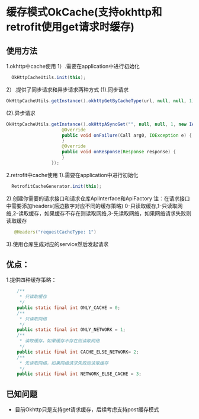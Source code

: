 # 缓存模式OkCache(支持okhttp和retrofit使用get请求时缓存)

## 使用方法
1.okhttp中cache使用
1）.需要在application中进行初始化
```java
  OkHttpCacheUtils.init(this);
``` 
2）.提供了同步请求和异步请求两种方式
(1).同步请求
```java
OkHttpCacheUtils.getInstance().okhttpGetByCacheType(url, null, null, 1);
```
(2).异步请求
```java
OkHttpCacheUtils.getInstance().okHttpASyncGet("", null, null, 1, new IAsyncCallBack() {
                     @Override
                     public void onFailure(Call arg0, IOException e) {
                     }
                     @Override
                     public void onResponse(Response response) {
                     }
                 });
```
2.retrofit中cache使用
1).需要在application中进行初始化
```java
  RetrofitCacheGenerator.init(this);
```
2).创建你需要的请求接口和请求仓库ApiInterface和ApiFactory
 注：在请求接口中需要添加headers(后边数字对应不同的缓存策略)
  0-只读取缓存,1-只读取网络,2-读取缓存，如果缓存不存在则读取网络,3-先读取网络，如果网络请求失败则读取缓存
```java
   @Headers("requestCacheType: 1")
```
3).使用仓库生成对应的service然后发起请求

## 优点：
1.提供四种缓存策略：

```java
    /**
     * 只读取缓存
     */
    public static final int ONLY_CACHE = 0;
    /**
     * 只读取网络
     */
    public static final int ONLY_NETWORK = 1;
    /**
     * 读取缓存，如果缓存不存在则读取网络
     */
    public static final int CACHE_ELSE_NETWORK= 2;
    /**
     * 先读取网络，如果网络请求失败则读取缓存
     */
    public static final int NETWORK_ELSE_CACHE = 3;

```

## 已知问题

 - 目前Okhttp只是支持get请求缓存，后续考虑支持post缓存模式

